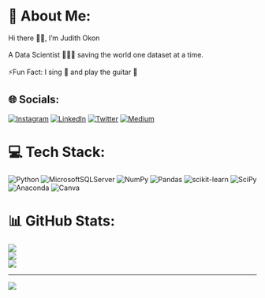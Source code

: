 # 💫 About Me:
Hi there 👋🏾, I’m Judith Okon<br><br>A Data Scientist 👩🏽‍💻 saving the world one dataset at a time.<br><br>⚡️Fun Fact: I sing 🎤 and play the guitar 🎸 


## 🌐 Socials:
[![Instagram](https://img.shields.io/badge/Instagram-%23E4405F.svg?logo=Instagram&logoColor=white)](https://instagram.com/Judith_oxo) [![LinkedIn](https://img.shields.io/badge/LinkedIn-%230077B5.svg?logo=linkedin&logoColor=white)](https://linkedin.com/in/judith-Okon-pmp®-146451138) [![Twitter](https://img.shields.io/badge/Twitter-%231DA1F2.svg?logo=Twitter&logoColor=white)](https://twitter.com/likedbyJ)
[![Medium](https://img.shields.io/badge/Medium-12100E?logo=medium&logoColor=white)](https://medium.com/@https://medium.com/@okon.judith) 

# 💻 Tech Stack:
![Python](https://img.shields.io/badge/python-3670A0?style=for-the-badge&logo=python&logoColor=ffdd54) ![MicrosoftSQLServer](https://img.shields.io/badge/Microsoft%20SQL%20Sever-CC2927?style=for-the-badge&logo=microsoft%20sql%20server&logoColor=white) ![NumPy](https://img.shields.io/badge/numpy-%23013243.svg?style=for-the-badge&logo=numpy&logoColor=white) ![Pandas](https://img.shields.io/badge/pandas-%23150458.svg?style=for-the-badge&logo=pandas&logoColor=white) ![scikit-learn](https://img.shields.io/badge/scikit--learn-%23F7931E.svg?style=for-the-badge&logo=scikit-learn&logoColor=white) ![SciPy](https://img.shields.io/badge/SciPy-%230C55A5.svg?style=for-the-badge&logo=scipy&logoColor=%white) ![Anaconda](https://img.shields.io/badge/Anaconda-%2344A833.svg?style=for-the-badge&logo=anaconda&logoColor=white) ![Canva](https://img.shields.io/badge/Canva-%2300C4CC.svg?style=for-the-badge&logo=Canva&logoColor=white)
# 📊 GitHub Stats:
![](https://github-readme-stats.vercel.app/api?username=Judithokon&theme=dark&hide_border=false&include_all_commits=false&count_private=false)<br/>
![](https://github-readme-streak-stats.herokuapp.com/?user=Judithokon&theme=dark&hide_border=false)<br/>
![](https://github-readme-stats.vercel.app/api/top-langs/?username=Judithokon&theme=dark&hide_border=false&include_all_commits=false&count_private=false&layout=compact)

---
[![](https://visitcount.itsvg.in/api?id=Judithokon&icon=0&color=10)](https://visitcount.itsvg.in)

<!-- Proudly created with GPRM ( https://gprm.itsvg.in ) -->
